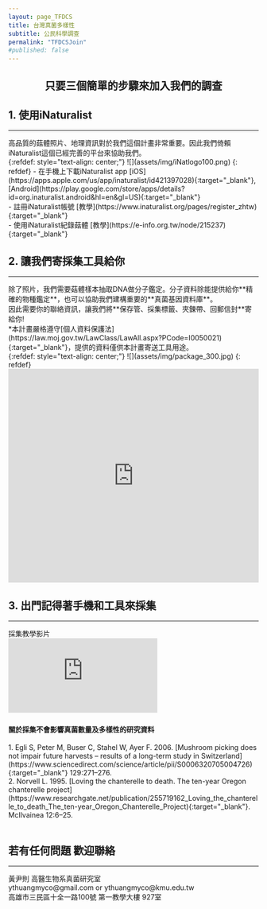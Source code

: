```yaml
---
layout: page_TFDCS
title: 台灣真菌多樣性
subtitle: 公民科學調查
permalink: "TFDCSJoin"
#published: false
---
```

<p></p>
<h2 style="text-align: center;"> 只要三個簡單的步驟來加入我們的調查</h2>
<p></p>
<h2 style="text-align: left;">1. 使用iNaturalist</h2>
<hr>
高品質的菇體照片、地理資訊對於我們這個計畫非常重要。因此我們倚賴iNaturalist這個已經完善的平台來協助我們。<br>
{:refdef: style="text-align: center;"}
![](assets/img/iNatlogo100.png)
{: refdef}
- 在手機上下載iNaturalist app [iOS](https://apps.apple.com/us/app/inaturalist/id421397028){:target="_blank"}, [Android](https://play.google.com/store/apps/details?id=org.inaturalist.android&hl=en&gl=US){:target="_blank"}<br>
- 註冊iNaturalist帳號 [教學](https://www.inaturalist.org/pages/register_zhtw){:target="_blank"}<br>
- 使用iNaturalist紀錄菇體 [教學](https://e-info.org.tw/node/215237){:target="_blank"}<br>

<p></p>
<h2 style="text-align: left;">2. 讓我們寄採集工具給你</h2>
<hr>
除了照片，我們需要菇體樣本抽取DNA做分子鑑定。分子資料除能提供給你**精確的物種鑑定**，也可以協助我們建構重要的**真菌基因資料庫**。<br>
因此需要你的聯絡資訊，讓我們將**保存管、採集標籤、夾鍊帶、回郵信封**寄給你!<br>
*本計畫嚴格遵守[個人資料保護法](https://law.moj.gov.tw/LawClass/LawAll.aspx?PCode=I0050021){:target="_blank"}，提供的資料僅供本計畫寄送工具用途。<br>
{:refdef: style="text-align: center;"}
![](assets/img/package_300.jpg)
{: refdef}
<iframe frameborder="0"
        width="100%"
        height="430"
        scrolling="no"
        align="center"
        src="https://script.google.com/macros/s/AKfycbzITDA7pOaXt4Q2HhY4h-BfKm4_V_WGvbVHYbhFLNgjxgZ8ONr8Yym_2wFOT9yOztNV/exec">
</iframe>

<h2 style="text-align: left;">3. 出門記得著手機和工具來採集</h2>
<hr>
採集教學影片
<div class="embed-responsive embed-responsive-16by9">
  <iframe src="https://www.youtube.com/embed/howFsUcMNIM" frameborder="0" allow="autoplay; encrypted-media" allowfullscreen></iframe>
</div>
<p>
<h4>關於採集不會影響真菌數量及多樣性的研究資料</h4></p>
1. Egli S, Peter M, Buser C, Stahel W, Ayer F. 2006. [Mushroom picking does not impair future harvests – results of a long-term study in Switzerland](https://www.sciencedirect.com/science/article/pii/S0006320705004726){:target="_blank"} 129:271–276.<br>
2. Norvell L. 1995. [Loving the chanterelle to death. The ten-year Oregon chanterelle project](https://www.researchgate.net/publication/255719162_Loving_the_chanterelle_to_death_The_ten-year_Oregon_Chanterelle_Project){:target="_blank"}. McIlvainea 12:6–25.
<br>
<br>
<h2>若有任何問題 歡迎聯絡</h2>
<hr>
黃尹則 高醫生物系真菌研究室<br> 
ythuangmyco@gmail.com or ythuangmyco@kmu.edu.tw<br>
高雄市三民區十全一路100號 第一教學大樓 927室

